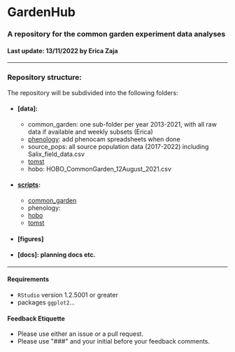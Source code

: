 # GardenHub
### A repository for the common garden experiment data analyses
#### Last update: 13/11/2022 by Erica Zaja

******

### Repository structure:
The repository will be subdivided into the following folders: 

- #### [data]:
  - common_garden: one sub-folder per year 2013-2021, with all raw data if available and weekly subsets (Erica)
  - [phenology](https://github.com/ShrubHub/GardenHub/tree/main/data/phenology): add phenocam spreadsheets when done
  - source_pops: all source population data (2017-2022) including Salix_field_data.csv
  - [tomst](https://github.com/ShrubHub/GardenHub/tree/main/data/tomst)
  - hobo: HOBO_CommonGarden_12August_2021.csv
  
  
- #### [scripts](https://github.com/ShrubHub/GardenHub/tree/main/scripts):
  - [common_garden](https://github.com/ShrubHub/GardenHub/tree/main/scripts/common_garden)
  - phenology: 
  - [hobo](https://github.com/ShrubHub/GardenHub/tree/main/scripts/hobo)
  - [tomst](https://github.com/ShrubHub/GardenHub/tree/main/scripts/tomst)
  
- #### [figures]

- #### [docs]: planning docs etc.

*****

#### Requirements
- `RStudio` version 1.2.5001 or greater
- packages `ggplot2`...

#### Feedback Etiquette

- Please use either an issue or a pull request.
- Please use "###" and your initial before your feedback comments.

 
